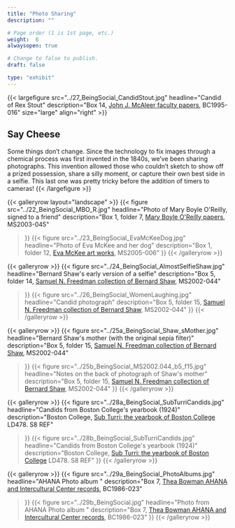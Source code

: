 ```yaml
---
title: "Photo Sharing"
description: ""

# Page order (1 is 1st page, etc.)
weight:  6
alwaysopen: true

# Change to false to publish.
draft: false

type: "exhibit"
---
```


{{< largefigure src="../27_BeingSocial_CandidStout.jpg"
                headline="Candid of Rex Stout"
                description="Box 14, [John J. McAleer faculty papers](https://bc-primo.hosted.exlibrisgroup.com/primo-explore/fulldisplay?docid=ALMA-BC21349383200001021&context=L&vid=bclib_new&search_scope=bcl&tab=bcl_only&lang=en_US), BC1995-016"
                size="large" align="right" >}}
## Say Cheese  
Some things don’t change. Since the technology to fix images through a chemical process was first invented in the 1840s, we’ve been sharing photographs. This invention allowed those who couldn’t sketch to show off a prized possession, share a silly moment, or capture their own best side in a selfie. This last one was pretty tricky before the addition of timers to cameras!
{{< /largefigure >}}

{{< galleryrow layout="landscape" >}}
{{< figure src="../22_BeingSocial_MBO_R.jpg"
            headline="Photo of Mary Boyle O'Reilly, signed to a friend"
            description="Box 1, folder 7, [Mary Boyle O'Reilly papers](https://bc-primo.hosted.exlibrisgroup.com/primo-explore/fulldisplay?docid=ALMA-BC21380118680001021&context=L&vid=bclib_new&search_scope=bcl&tab=bcl_only&lang=en_US), MS2003-045"
>}}
{{< figure src="../23_BeingSocial_EvaMcKeeDog.jpg"
            headline="Photo of Eva McKee and her dog"
            description="Box 1, folder 12, [Eva McKee art works](https://bc-primo.hosted.exlibrisgroup.com/primo-explore/fulldisplay?docid=ALMA-BC21355787120001021&context=L&vid=bclib_new&search_scope=bcl&tab=bcl_only&lang=en_US), MS2005-006"
>}}
{{< /galleryrow >}}

{{< galleryrow >}}
{{< figure src="../24_BeingSocial_AlmostSelfieShaw.jpg"
            headline="Bernard Shaw's early version of a selfie"
            description="Box 5, folder 14, [Samuel N. Freedman collection of Bernard Shaw](https://bc-primo.hosted.exlibrisgroup.com/primo-explore/fulldisplay?docid=ALMA-BC21354365750001021&context=L&vid=bclib_new&search_scope=lib_BURNS&tab=bcl_only&lang=en_US), MS2002-044"
>}}
{{< figure src="../26_BeingSocial_WomenLaughing.jpg"
            headline="Candid photograph"
            description="Box 5, folder 15, [Samuel N. Freedman collection of Bernard Shaw](https://bc-primo.hosted.exlibrisgroup.com/primo-explore/fulldisplay?docid=ALMA-BC21354365750001021&context=L&vid=bclib_new&search_scope=lib_BURNS&tab=bcl_only&lang=en_US), MS2002-044"
>}}
{{< /galleryrow >}}

{{< galleryrow >}}
{{< figure src="../25a_BeingSocial_Shaw_sMother.jpg"
            headline="Bernard Shaw's mother (with the original sepia filter)"
            description="Box 5, folder 15, [Samuel N. Freedman collection of Bernard Shaw](https://bc-primo.hosted.exlibrisgroup.com/primo-explore/fulldisplay?docid=ALMA-BC21354365750001021&context=L&vid=bclib_new&search_scope=lib_BURNS&tab=bcl_only&lang=en_US), MS2002-044"
>}}
{{< figure src="../25b_BeingSocial_MS2002.044_b5_f15.jpg"
            headline="Notes on the back of photograph of Shaw's mother"
            description="Box 5, folder 15, [Samuel N. Freedman collection of Bernard Shaw](https://bc-primo.hosted.exlibrisgroup.com/primo-explore/fulldisplay?docid=ALMA-BC21354365750001021&context=L&vid=bclib_new&search_scope=lib_BURNS&tab=bcl_only&lang=en_US), MS2002-044"
>}}
{{< /galleryrow >}}

{{< galleryrow >}}
{{< figure src="../28a_BeingSocial_SubTurriCandids.jpg"
            headline="Candids from Boston College's yearbook (1924)"
            description="Boston College, [Sub Turri: the yearbook of Boston College](https://bc-primo.hosted.exlibrisgroup.com/primo-explore/fulldisplay?docid=ALMA-BC21387089960001021&context=L&vid=bclib_new&search_scope=lib_BURNS&tab=bcl_only&lang=en_US) LD478. S8 REF"
>}}
{{< figure src="../28b_BeingSocial_SubTurriCandids.jpg"
            headline="Candids from Boston College's yearbook (1924)"
            description="Boston College, [Sub Turri: the yearbook of Boston College](https://bc-primo.hosted.exlibrisgroup.com/primo-explore/fulldisplay?docid=ALMA-BC21387089960001021&context=L&vid=bclib_new&search_scope=lib_BURNS&tab=bcl_only&lang=en_US) LD478. S8 REF"
>}}
{{< /galleryrow >}}

{{< galleryrow >}}
{{< figure src="../29a_BeingSocial_PhotoAlbums.jpg"
            headline="AHANA Photo album "
            description="Box 7, [Thea Bowman AHANA and Intercultural Center records](https://bc-primo.hosted.exlibrisgroup.com/primo-explore/fulldisplay?docid=ALMA-BC21476642360001021&context=L&vid=bclib_new&search_scope=lib_BURNS&tab=bcl_only&lang=en_US), BC1986-023"
>}}
{{< figure src="../29b_BeingSocial.jpg"
            headline="Photo from AHANA Photo album "
            description="Box 7, [Thea Bowman AHANA and Intercultural Center records](https://bc-primo.hosted.exlibrisgroup.com/primo-explore/fulldisplay?docid=ALMA-BC21476642360001021&context=L&vid=bclib_new&search_scope=lib_BURNS&tab=bcl_only&lang=en_US), BC1986-023"
>}}
{{< /galleryrow >}}
